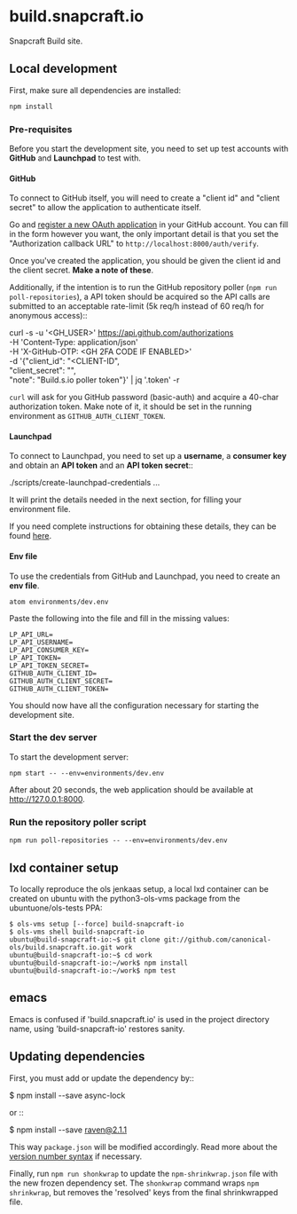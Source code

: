 # build.snapcraft.io

Snapcraft Build site.

## Local development

First, make sure all dependencies are installed:

``` bash
npm install
```

### Pre-requisites
Before you start the development site, you need to set up test accounts with **GitHub** and **Launchpad** to test with.

#### GitHub
To connect to GitHub itself, you will need to create a "client id" and "client secret" to allow the application to authenticate itself.

Go and [register a new OAuth application](https://github.com/settings/applications/new) in your GitHub account. You can fill in the form however you want, the only important detail is that you set the "Authorization callback URL" to `http://localhost:8000/auth/verify`.

Once you've created the application, you should be given the client id and the client secret. **Make a note of these**.

Additionally, if the intention is to run the GitHub repository poller (`npm run poll-repositories`), a API token should be acquired so the API calls are submitted to an acceptable rate-limit (5k req/h instead of 60 req/h for anonymous access)::

  curl -s -u '<GH_USER>' https://api.github.com/authorizations \
    -H 'Content-Type: application/json' \
    -H 'X-GitHub-OTP: <GH 2FA CODE IF ENABLED>' \
    -d '{"client_id": "<CLIENT-ID", \
         "client_secret": "<CLIENT-SECRET>", \
	 "note": "Build.s.io poller token"}' | jq '.token' -r

`curl` will ask for you GitHub password (basic-auth) and acquire a 40-char authorization token. Make note of it, it should be set in the running environment as `GITHUB_AUTH_CLIENT_TOKEN`.


#### Launchpad

To connect to Launchpad, you need to set up a **username**, a **consumer key** and obtain an **API token** and an **API token secret**::

  ./scripts/create-launchpad-credentials
  ...

It will print the details needed in the next section, for filling your environment file.

If you need complete instructions for obtaining these details, they can be found [here](https://help.launchpad.net/API/SigningRequests).


#### Env file
To use the credentials from GitHub and Launchpad, you need to create an **env file**.

```
atom environments/dev.env
```

Paste the following into the file and fill in the missing values:

```
LP_API_URL=
LP_API_USERNAME=
LP_API_CONSUMER_KEY=
LP_API_TOKEN=
LP_API_TOKEN_SECRET=
GITHUB_AUTH_CLIENT_ID=
GITHUB_AUTH_CLIENT_SECRET=
GITHUB_AUTH_CLIENT_TOKEN=
```

You should now have all the configuration necessary for starting the development site.

### Start the dev server

To start the development server:

```
npm start -- --env=environments/dev.env
```

After about 20 seconds, the web application should be available at <http://127.0.0.1:8000>.


### Run the repository poller script

```
npm run poll-repositories -- --env=environments/dev.env
```

## lxd container setup

To locally reproduce the ols jenkaas setup, a local lxd container can be
created on ubuntu with the python3-ols-vms package from the
ubuntuone/ols-tests PPA:

```
$ ols-vms setup [--force] build-snapcraft-io
$ ols-vms shell build-snapcraft-io
ubuntu@build-snapcraft-io:~$ git clone git://github.com/canonical-ols/build.snapcraft.io.git work
ubuntu@build-snapcraft-io:~$ cd work
ubuntu@build-snapcraft-io:~/work$ npm install
ubuntu@build-snapcraft-io:~/work$ npm test
```

## emacs

Emacs is confused if 'build.snapcraft.io' is used in the project directory
name, using 'build-snapcraft-io' restores sanity.

## Updating dependencies


First, you must add or update the dependency by::

  $ npm install --save async-lock

or ::

  $ npm install --save raven@2.1.1


This way `package.json` will be modified accordingly. Read more about
the [version number syntax](https://docs.npmjs.com/misc/semver#prerelease-identifiers) if necessary.

Finally, run `npm run shonkwrap` to update the `npm-shrinkwrap.json` file with
the new frozen dependency set. The `shonkwrap` command wraps `npm shrinkwrap`,
but removes the 'resolved' keys from the final shrinkwrapped file.
